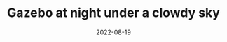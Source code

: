 ---
title: "Gazebo at night under a clowdy sky"
picture: /assets/camera-roll/2022/2022-08-19-gazebo-at-night-under-a-cloudy-sky/20220819_070624284_iOS.jpg
thumbnail: /assets/camera-roll/2022/2022-08-19-gazebo-at-night-under-a-cloudy-sky/20220819_070624284_iOS-thumbnail.jpg
date: 2022-08-19
tags:
  - Gazebo at Night
  - Hexagon
  - Bothell
  - Looking Up
  - Nighttime
  - Photograph  
  - Favorite Photo
---